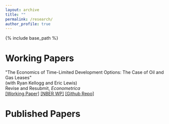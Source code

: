 ```yaml
---
layout: archive
title: ""
permalink: /research/
author_profile: true
---
```


{% include base_path %}

Working Papers 
======

"The Economics of Time-Limited Development Options: The Case of Oil and Gas Leases"  
(with Ryan Kellogg and Eric Lewis)  
Revise and Resubmit, *Econometrica*  
[[Working Paper]](https://eherrnst.github.io/files/pdf/hkl-leasing) [[NBER WP]](https://www.nber.org/system/files/working_papers/w27165/w27165.pdf) [[Github Repo]](https://github.com/kelloggrk/Public_HBP)


Published Papers
======


  

  
